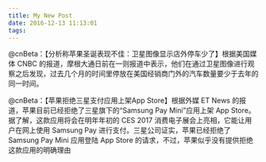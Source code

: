 ```yaml
---
title: My New Post
date: 2016-12-13 11:13:01
tags:
---
```

@cnBeta：【分析称苹果圣诞表现不佳：卫星图像显示店外停车少了】根据美国媒体 CNBC 的报道，摩根大通日前在一则报道中表示，他们在通过卫星图像进行观察之后发现，过去几个月的时间里停放在美国经销商门外的汽车数量要少于去年的同一时间。

@cnBeta：【苹果拒绝三星支付应用上架App Store】根据外媒 ET News 的报道，苹果目前已经拒绝了三星旗下的“Samsung Pay Mini”应用上架 App Store。据了解，这款应用将会在明年年初的 CES 2017 消费电子展会上亮相，它能让用户在网上使用 Samsung Pay 进行支付。三星公司证实，苹果已经拒绝了 Samsung Pay Mini 应用登陆 App Store 的请求，不过，苹果似乎没有提供拒绝这款应用的明确理由